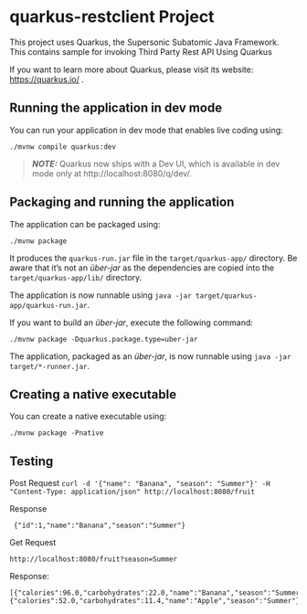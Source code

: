 # quarkus-restclient Project

This project uses Quarkus, the Supersonic Subatomic Java Framework.
This contains sample for invoking Third Party Rest API Using Quarkus

If you want to learn more about Quarkus, please visit its website: https://quarkus.io/ .

## Running the application in dev mode

You can run your application in dev mode that enables live coding using:
```shell script
./mvnw compile quarkus:dev
```

> **_NOTE:_**  Quarkus now ships with a Dev UI, which is available in dev mode only at http://localhost:8080/q/dev/.

## Packaging and running the application

The application can be packaged using:
```shell script
./mvnw package
```
It produces the `quarkus-run.jar` file in the `target/quarkus-app/` directory.
Be aware that it’s not an _über-jar_ as the dependencies are copied into the `target/quarkus-app/lib/` directory.

The application is now runnable using `java -jar target/quarkus-app/quarkus-run.jar`.

If you want to build an _über-jar_, execute the following command:
```shell script
./mvnw package -Dquarkus.package.type=uber-jar
```

The application, packaged as an _über-jar_, is now runnable using `java -jar target/*-runner.jar`.

## Creating a native executable

You can create a native executable using: 
```shell script
./mvnw package -Pnative
```

## Testing

Post Request
``` curl -d '{"name": "Banana", "season": "Summer"}' -H "Content-Type: application/json" http://localhost:8080/fruit ```

Response

```
 {"id":1,"name":"Banana","season":"Summer"} 
```

Get Request

```
http://localhost:8080/fruit?season=Summer
```
Response:
```
[{"calories":96.0,"carbohydrates":22.0,"name":"Banana","season":"Summer"},{"calories":52.0,"carbohydrates":11.4,"name":"Apple","season":"Summer"}]
```